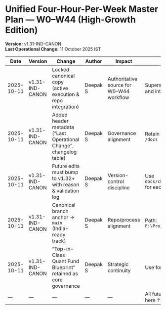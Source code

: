 # Unified Four-Hour-Per-Week Master Plan — W0–W44 (High-Growth Edition)
**Version:** v1.31-IND-CANON  
**Last Operational Change:** 11 October 2025 IST

| Date       | Version          | Change                                                                 | Author    | Impact                                  | Notes                                                        |
|------------|------------------|------------------------------------------------------------------------|-----------|-----------------------------------------|--------------------------------------------------------------|
| 2025-10-11 | v1.31-IND-CANON | Locked canonical copy (active execution & repo integration)            | Deepak S  | Authoritative source for W0–W44 workflow | Supersedes duplicate drafts and intermediate variants        |
| 2025-10-11 | v1.31-IND-CANON | Added header metadata (“Last Operational Change”, changelog table)     | Deepak S  | Governance alignment                    | Retain in canvas and repo `/docs`                            |
| 2025-10-11 | v1.31-IND-CANON | Future edits must bump to v1.32+ with reason & validation log          | Deepak S  | Version-control discipline              | Use `docs/change_log_template.md` for each delta             |
| 2025-10-11 | v1.31-IND-CANON | Canonical branch anchor → `main` (India-ready track)                   | Deepak S  | Repo/process alignment                   | Path: `F:\Projects\trading_stack_py`                         |
| 2025-10-11 | v1.31-IND-CANON | “Top-in-Class Quant Fund Blueprint” retained as core governance        | Deepak S  | Strategic continuity                    | Use for W0–W44 delivery                                      |
| —          | —                | —                                                                      | —         | —                                        | All future edits must append here ↑                          |
